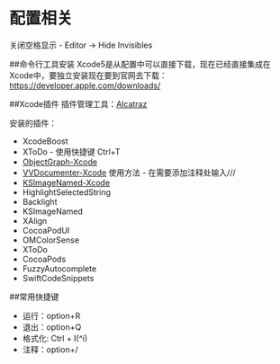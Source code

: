 # 配置相关

关闭空格显示 - Editor -> Hide Invisibles

##命令行工具安装
Xcode5是从配置中可以直接下载，现在已经直接集成在Xcode中，要独立安装现在要到官网去下载：
https://developer.apple.com/downloads/


##Xcode插件
插件管理工具：[Alcatraz](https://github.com/supermarin/Alcatraz)

安装的插件：

- XcodeBoost
- XToDo - 使用快捷键 Ctrl+T
- [ObjectGraph-Xcode](https://github.com/vampirewalk/ObjectGraph-Xcode)
- [VVDocumenter-Xcode](https://github.com/onevcat/VVDocumenter-Xcode) 使用方法 - 在需要添加注释处输入///
- [KSImageNamed-Xcode](https://github.com/ksuther/KSImageNamed-Xcode)
- HighlightSelectedString 
- Backlight               
- KSImageNamed            
- XAlign
- CocoaPodUI              
- OMColorSense            
- XToDo
- CocoaPods
- FuzzyAutocomplete
- SwiftCodeSnippets

##常用快捷键
- 运行：option+R
- 退出：option+Q
- 格式化:  Ctrl + I(^i)
- 注释：option+/
